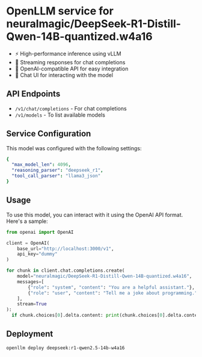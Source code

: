 # OpenLLM service for neuralmagic/DeepSeek-R1-Distill-Qwen-14B-quantized.w4a16

- ⚡ High-performance inference using vLLM
- 💬 Streaming responses for chat completions
- 🔄 OpenAI-compatible API for easy integration
- 🎨 Chat UI for interacting with the model

## API Endpoints

- `/v1/chat/completions` - For chat completions
- `/v1/models` - To list available models

## Service Configuration

This model was configured with the following settings:

```yaml
{
  "max_model_len": 4096,
  "reasoning_parser": "deepseek_r1",
  "tool_call_parser": "llama3_json"
}
```

## Usage

To use this model, you can interact with it using the OpenAI API format. Here's a sample:

```python
from openai import OpenAI

client = OpenAI(
    base_url="http://localhost:3000/v1",
    api_key="dummy"
)

for chunk in client.chat.completions.create(
    model="neuralmagic/DeepSeek-R1-Distill-Qwen-14B-quantized.w4a16",
    messages=[
        {"role": "system", "content": "You are a helpful assistant."},
        {"role": "user", "content": "Tell me a joke about programming."}
    ],
    stream=True
):
  if chunk.choices[0].delta.content: print(chunk.choices[0].delta.content, end="")
```

## Deployment

```bash
openllm deploy deepseek:r1-qwen2.5-14b-w4a16
```